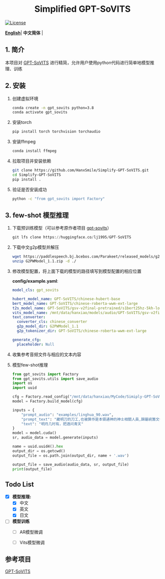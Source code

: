 <div align="center">
<h1>Simplified GPT-SoVITS</h1>
</div>

[![License](https://img.shields.io/badge/LICENSE-MIT-green.svg?style=for-the-badge)](https://github.com/RVC-Boss/GPT-SoVITS/blob/main/LICENSE)

[**English**](./docs/README.md)| **中文简体** |

## 1. 简介

本项目对 [GPT-SoVITS](https://github.com/RVC-Boss/GPT-SoVITS) 进行精简，允许用户使用python代码进行简单地模型推理、训练

## 2. 安装

1. 创建虚拟环境

   ```bash
   conda create -n gpt_sovits python=3.8
   conda activate gpt_sovits
   ```

2. 安装torch

   ```bash
   pip install torch torchvision torchaudio
   ```

3. 安装ffmpeg

   ```bash
   conda install ffmpeg
   ```

4. 拉取项目并安装依赖

   ```bash
   git clone https://github.com/HanxSmile/Simplify-GPT-SoVITS.git
   cd Simplify-GPT-SoVITS
   pip install .
   ```

5. 验证是否安装成功

   ```bash
   python -c "from gpt_sovits import Factory"
   ```

   

## 3. few-shot 模型推理

1. 下载预训练模型（可以参考原作者项目 [gpt-sovits](https://github.com/RVC-Boss/GPT-SoVITS)）

   ```python
   git lfs clone https://huggingface.co/lj1995/GPT-SoVITS
   ```

2. 下载中文g2p模型并解压

   ```bash
   wget https://paddlespeech.bj.bcebos.com/Parakeet/released_models/g2p/G2PWModel_1.1.zip
   unzip G2PWModel_1.1.zip -d ./
   ```

3. 修改模型配置，将上面下载的模型的路径填写到模型配置的相应位置

   **config/example.yaml**:

   ```yaml
   model_cls: gpt_sovits
   
   hubert_model_name: GPT-SoVITS/chinese-hubert-base
   bert_model_name: GPT-SoVITS/chinese-roberta-wwm-ext-large
   t2s_model_name: GPT-SoVITS/gsv-v2final-pretrained/s1bert25hz-5kh-longer-epoch=12-step=369668.ckpt
   vits_model_name: /mnt/data/hanxiao/models/audio/GPT-SoVITS/gsv-v2final-pretrained/s2G2333k.pth
   text_converter:
     converter_cls: chinese_converter
     g2p_model_dir: G2PWModel_1.1
     g2p_tokenizer_dir: GPT-SoVITS/chinese-roberta-wwm-ext-large
   
   generate_cfg:
     placeholder: Null
   ```

4. 收集参考音频文件与相应的文本内容

5. 模型few-shot推理

   ```python
   from gpt_sovits import Factory
   from gpt_sovits.utils import save_audio
   import os
   import uuid
   
   cfg = Factory.read_config("/mnt/data/hanxiao/MyCode/Simiply-GPT-SoVITS/config/example.yaml")
   model = Factory.build_model(cfg)
   
   inputs = {
       "prompt_audio": "examples/linghua_90.wav",
       "prompt_text": "藏明刀的刀工,也被算作是本領通神的神士相關人員,歸屬統籌文化、藝術、祭祀的射鳳形意派管理。",
       "text": "明月几时有，把酒问青天"
   }
   model = model.cuda()
   sr, audio_data = model.generate(inputs)
   
   name = uuid.uuid4().hex
   output_dir = os.getcwd()
   output_file = os.path.join(output_dir, name + '.wav')
   
   output_file = save_audio(audio_data, sr, output_file)
   print(output_file)
   ```

## Todo List

- [x] **模型推理:**
  - [x] 中文
  - [x] 英文
  - [x] 日文
  
- [ ] **模型训练**
  - [ ] AR模型微调
  - [ ] Vits模型微调
  

## 参考项目

[GPT-SoVITS](https://github.com/RVC-Boss/GPT-SoVITS)